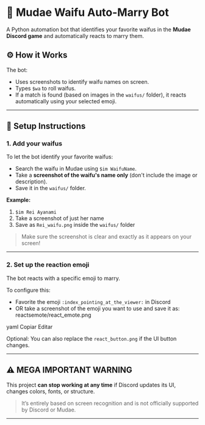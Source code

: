 # 💍 Mudae Waifu Auto-Marry Bot

A Python automation bot that identifies your favorite waifus in the **Mudae Discord game** and automatically reacts to marry them.

## ⚙️ How it Works

The bot:
- Uses screenshots to identify waifu names on screen.
- Types `$wa` to roll waifus.
- If a match is found (based on images in the `waifus/` folder), it reacts automatically using your selected emoji.

---

## 📁 Setup Instructions

### 1. Add your waifus

To let the bot identify your favorite waifus:

- Search the waifu in Mudae using `$im WaifuName`.
- Take a **screenshot of the waifu's name only** (don't include the image or description).
- Save it in the `waifus/` folder.

**Example:**

1. `$im Rei Ayanami`  
2. Take a screenshot of just her name  
3. Save as `Rei_waifu.png` inside the `waifus/` folder

> Make sure the screenshot is clear and exactly as it appears on your screen!

---

### 2. Set up the reaction emoji

The bot reacts with a specific emoji to marry.

To configure this:
- Favorite the emoji `:index_pointing_at_the_viewer:` in Discord
- OR take a screenshot of the emoji you want to use and save it as:
reactsemote/react_emote.png

yaml
Copiar
Editar

Optional: You can also replace the `react_button.png` if the UI button changes.

---

## ⚠️ MEGA IMPORTANT WARNING

This project **can stop working at any time** if Discord updates its UI, changes colors, fonts, or structure.

> It’s entirely based on screen recognition and is not officially supported by Discord or Mudae.

---
